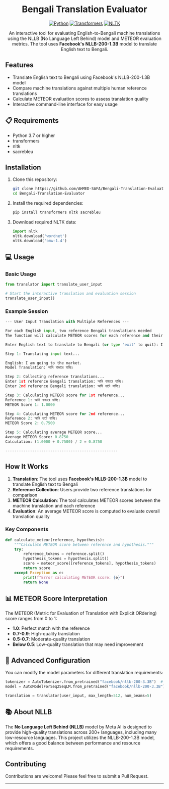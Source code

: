 <div align="center"> <h1>Bengali Translation Evaluator</h1> </div>

<div align="center"> 

[![Python](https://img.shields.io/badge/Python-3.7%2B-blue)](https://www.python.org/)
[![Transformers](https://img.shields.io/badge/Transformers-4.0%2B-orange)](https://huggingface.co/transformers/)
[![NLTK](https://img.shields.io/badge/NLTK-3.6%2B-green)](https://www.nltk.org/)

An interactive tool for evaluating English-to-Bengali machine translations using the NLLB (No Language Left Behind) model and METEOR evaluation metrics. 
The tool uses **Facebook's NLLB-200-1.3B** model to translate English text to Bengali.

</div>

## Features

- Translate English text to Bengali using Facebook's NLLB-200-1.3B model
- Compare machine translations against multiple human reference translations
- Calculate METEOR evaluation scores to assess translation quality
- Interactive command-line interface for easy usage

## 📋 Requirements

- Python 3.7 or higher
- transformers
- nltk
- sacrebleu

## Installation

1. Clone this repository:
   ```bash
   git clone https://github.com/AHMED-SAFA/Bengali-Translation-Evaluator.git
   cd Bengali-Translation-Evaluator
   ```

2. Install the required dependencies:
   ```bash
   pip install transformers nltk sacrebleu
   ```

3. Download required NLTK data:
   ```python
   import nltk
   nltk.download('wordnet')
   nltk.download('omw-1.4')
   ```

## 💻 Usage

### Basic Usage

```python
from translator import translate_user_input

# Start the interactive translation and evaluation session
translate_user_input()
```

### Example Session

```python
--- User Input Translation with Multiple References ---

For each English input, two reference Bengali translations needed
The function will calculate METEOR scores for each reference and their average

Enter English text to translate to Bengali (or type 'exit' to quit): I am going to the market.

Step 1: Translating input text...

English: I am going to the market.
Model Translation: আমি বাজারে যাচ্ছি।

Step 2: Collecting reference translations...
Enter 1st reference Bengali translation: আমি বাজারে যাচ্ছি।
Enter 2nd reference Bengali translation: আমি হাটে যাচ্ছি।

Step 3: Calculating METEOR score for 1st reference...
Reference 1: আমি বাজারে যাচ্ছি।
METEOR Score 1: 1.0000

Step 4: Calculating METEOR score for 2nd reference...
Reference 2: আমি হাটে যাচ্ছি।
METEOR Score 2: 0.7500

Step 5: Calculating average METEOR score...
Average METEOR Score: 0.8750
Calculation: (1.0000 + 0.7500) / 2 = 0.8750

--------------------------------------------------
```

## How It Works

1. **Translation**: The tool uses **Facebook's NLLB-200-1.3B** model to translate English text to Bengali
2. **Reference Collection**: Users provide two reference translations for comparison
3. **METEOR Calculation**: The tool calculates METEOR scores between the machine translation and each reference
4. **Evaluation**: An average METEOR score is computed to evaluate overall translation quality

### Key Components

```python
def calculate_meteor(reference, hypothesis):
    """Calculate METEOR score between reference and hypothesis."""
    try:
        reference_tokens = reference.split()
        hypothesis_tokens = hypothesis.split()
        score = meteor_score([reference_tokens], hypothesis_tokens)
        return score
    except Exception as e:
        print(f"Error calculating METEOR score: {e}")
        return None
```

## 📊 METEOR Score Interpretation

The METEOR (Metric for Evaluation of Translation with Explicit ORdering) score ranges from 0 to 1:

- **1.0**: Perfect match with the reference
- **0.7-0.9**: High-quality translation
- **0.5-0.7**: Moderate-quality translation
- **Below 0.5**: Low-quality translation that may need improvement

## 🔧 Advanced Configuration

You can modify the model parameters for different translation requirements:

```python
tokenizer = AutoTokenizer.from_pretrained("facebook/nllb-200-3.3B")  # Larger model
model = AutoModelForSeq2SeqLM.from_pretrained("facebook/nllb-200-3.3B")

translation = translator(user_input, max_length=512, num_beams=5)
```

## 📚 About NLLB

The **No Language Left Behind (NLLB)** model by Meta AI is designed to provide high-quality translations across 200+ languages, 
including many low-resource languages. This project utilizes the NLLB-200-1.3B model, which offers a good balance between performance and resource requirements.


## Contributing

Contributions are welcome! Please feel free to submit a Pull Request.

---

